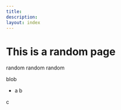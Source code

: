 ```yaml
---
title:
description:
layout: index
---
```


# This is a random page

random random random

blob

+ a
b

c

